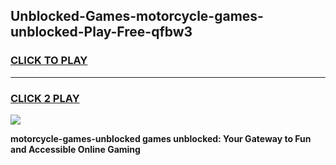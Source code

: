 
## Unblocked-Games-motorcycle-games-unblocked-Play-Free-qfbw3
<h3>
<a href="https://premium76.site?title=motorcycle-games-unblocked&ref=21A">CLICK TO PLAY</a></h3>
<hr>

<h3>
<a href="https://premium76.site?title=motorcycle-games-unblocked&ref=21A">CLICK 2 PLAY</a>
  
</h3>

<a href="https://premium76.site?title=motorcycle-games-unblocked&ref=21A"><img src="https://clearcache.store/games.png"></a>


**motorcycle-games-unblocked games unblocked: Your Gateway to Fun and Accessible Online Gaming**
